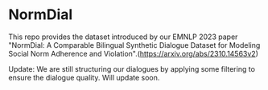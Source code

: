 # NormDial
This repo provides the dataset introduced by our EMNLP 2023 paper "NormDial: A Comparable Bilingual Synthetic Dialogue Dataset for Modeling Social Norm Adherence and Violation".(https://arxiv.org/abs/2310.14563v2)



Update: We are still structuring our dialogues by applying some filtering to ensure the dialogue quality. Will update soon.
